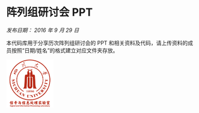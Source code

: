 # 阵列组研讨会 PPT
*发布日期： 2016 年 9 月 29 日*

本代码库用于分享历次阵列组研讨会的 PPT 和相关资料及代码，请上传资料的成员按照“日期/姓名”的格式建立对应文件夹存放。

<img src="https://github.com/SCU610/About/blob/master/Pic/SCU_SIPL_LOGO-01.png" width="25%" height="25%">
